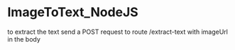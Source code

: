# ImageToText_NodeJS
 
to extract the text send a POST request to route /extract-text with imageUrl in the body